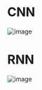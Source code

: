 # CNN

![image](https://github.com/user-attachments/assets/fbe48f34-1870-4e66-809b-fc93e7eeb988)



# RNN

![image](https://github.com/user-attachments/assets/d6943094-bb1f-4e7e-9e9c-710c7a1ba411)

